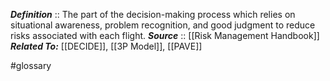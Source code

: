***Definition***    :: The part of the decision-making process which relies on situational awareness, problem recognition, and good judgment to reduce risks associated with each flight.
***Source***         :: [[Risk Management Handbook]]
***Related To:*** [[DECIDE]], [[3P Model]], [[PAVE]]

#glossary